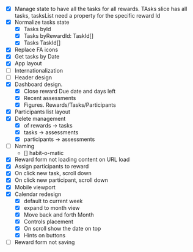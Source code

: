 -   [x] Manage state to have all the tasks for all rewards. TAsks slice has all tasks, tasksList need a property for the specific reward Id
-   [x] Normalize tasks state
    -   [x] Tasks byId
    -   [x] Tasks byRewardId: TaskId[]
    -   [x] Tasks TaskId[]
-   [x] Replace FA icons
-   [x] Get tasks by Date
-   [x] App layout
-   [ ] Internationalization
-   [ ] Header design
-   [x] Dashboard design.
    -   [x] Close reward Due date and days left
    -   [x] Recent assessments
    -   [x] Figures. Rewards/Tasks/Participants
-   [x] Participants list layout
-   [x] Delete management
    -   [x] of rewards -> tasks
    -   [x] tasks -> assessments
    -   [x] participants -> assessments
-   [ ] Naming
    -   [] habit-o-matic
-   [x] Reward form not loading content on URL load
-   [x] Assign participants to reward
-   [x] On click new task, scroll down
-   [x] On click new participant, scroll down
-   [x] Mobile viewport
-   [x] Calendar redesign
    -   [x] default to current week
    -   [x] expand to month view
    -   [x] Move back and forth Month
    -   [x] Controls placement
    -   [x] On scroll show the date on top
    -   [x] Hints on buttons
-   [ ] Reward form not saving
